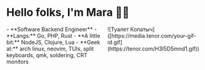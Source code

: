 <h1>Hello folks, I'm Mara 👩‍💻</h1>

<div style="display: flex; justify-content: space-between;">
  <div>
    - **Software Backend Engineer**
    - **Langs:** Go, PHP, Rust
    - **A little bit:** NodeJS, Clojure, Lua
    - **Geek at:** arch linux, neovim, TUIs, split keyboards, qmk, soldering, CRT monitors
  </div>
  <div>
    ![Туалет Копатыч]([https://media.tenor.com/your-gif-id.gif](https://tenor.com/H3I5D5mnd1.gif)) 
  </div>
</div>

